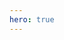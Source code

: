 ```yaml
---
hero: true
---
```


<script setup>
	import HomePage from "./components/HomePage.vue";
</script>

<HomePage/>
